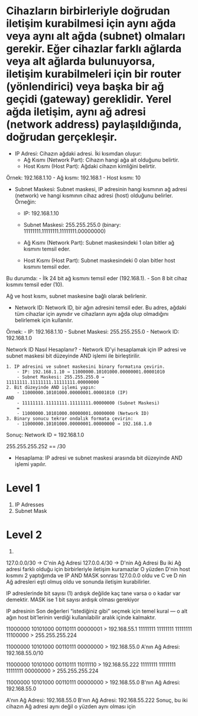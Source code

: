 # Cihazların birbirleriyle doğrudan iletişim kurabilmesi için aynı ağda veya aynı alt ağda (subnet) olmaları gerekir. Eğer cihazlar farklı ağlarda veya alt ağlarda bulunuyorsa, iletişim kurabilmeleri için bir router (yönlendirici) veya başka bir ağ geçidi (gateway) gereklidir. Yerel ağda iletişim, aynı ağ adresi (network address) paylaşıldığında, doğrudan gerçekleşir.


- IP Adresi: Cihazın ağdaki adresi. İki kısımdan oluşur:
    - Ağ Kısmı (Network Part): Cihazın hangi ağa ait olduğunu belirtir.
    - Host Kısmı (Host Part): Ağdaki cihazın kimliğini belirtir.

Örnek: 192.168.1.10
    - Ağ kısmı: 192.168.1
    - Host kısmı: 10


- Subnet Maskesi: Subnet maskesi, IP adresinin hangi kısmının ağ adresi (network) ve hangi kısmının cihaz adresi (host) olduğunu belirler. Örneğin:
    - IP: 192.168.1.10
    - Subnet Maskesi: 255.255.255.0 (binary: 11111111.11111111.11111111.00000000)
    
    - Ağ Kısmı (Network Part): Subnet maskesindeki 1 olan bitler ağ kısmını temsil eder.
    - Host Kısmı (Host Part): Subnet maskesindeki 0 olan bitler host kısmını temsil eder.

Bu durumda:
    - İlk 24 bit ağ kısmını temsil eder (192.168.1).
    - Son 8 bit cihaz kısmını temsil eder (10).

Ağ ve host kısmı, subnet maskesine bağlı olarak belirlenir.

- Network ID: Network ID, bir ağın adresini temsil eder. Bu adres, ağdaki tüm cihazlar için aynıdır ve cihazların aynı ağda olup olmadığını belirlemek için kullanılır.

Örnek:
    - IP: 192.168.1.10
    - Subnet Maskesi: 255.255.255.0
    - Network ID: 192.168.1.0

Network ID Nasıl Hesaplanır?
    - Network ID'yi hesaplamak için IP adresi ve subnet maskesi bit düzeyinde AND işlemi ile birleştirilir.

    1. IP adresini ve subnet maskesini binary formatına çevirin.
        - IP: 192.168.1.10 → 11000000.10101000.00000001.00001010
        - Subnet Maskesi: 255.255.255.0 → 11111111.11111111.11111111.00000000
    2. Bit düzeyinde AND işlemi yapın:
        - 11000000.10101000.00000001.00001010 (IP)
    AND
        - 11111111.11111111.11111111.00000000 (Subnet Maskesi)
        =
        - 11000000.10101000.00000001.00000000 (Network ID)
    3. Binary sonucu tekrar ondalık formata çevirin:
        - 11000000.10101000.00000001.00000000 → 192.168.1.0

Sonuç: Network ID = 192.168.1.0

255.255.255.252 == /30

- Hesaplama: IP adresi ve subnet maskesi arasında bit düzeyinde AND işlemi yapılır.




# Level 1
1. IP Adresses
2. Subnet Mask

# Level 2
1. 



127.0.0.0/30	-> C'nin Ağ Adresi
127.0.0.4/30	-> D'nin Ağ Adresi
Bu iki Ağ adresi farklı olduğu için birbirleriyle iletişim kuramazlar
O yüzden D'nin host kısmını 2 yaptığımda ve IP AND MASK sonrası 127.0.0.0 oldu ve
C ve D nin Ağ adresleri eşti olmuş oldu ve sonunda iletişim kurabilirler.





IP adreslerinde bit sayısı (1) ardışık değilde kaç tane varsa o o kadar var demektir.
MASK ise 1 bit sayısı ardışık olması gerekiyor



IP adresinin Son değerleri “istediğiniz gibi” seçmek için temel kural — o alt ağın host bit’lerinin verdiği kullanılabilir aralık içinde kalmaktır.


















11000000 10101000 00110111 00000001 > 192.168.55.1
11111111 11111111 11111111 11100000 > 255.255.255.224

11000000 10101000 00110111 00000000 > 192.168.55.0
A'nın Ağ Adresi: 192.168.55.0/10




11000000 10101000 00110111 11011110 > 192.168.55.222
11111111 11111111 11111111 00000000 > 255.255.255.224

11000000 10101000 00110111 00000000 > 192.168.55.0
B'nın Ağ Adresi: 192.168.55.0



A'nın Ağ Adresi: 192.168.55.0
B'nın Ağ Adresi: 192.168.55.222
Sonuç, bu iki cihazın Ağ adresi aynı değil o yüzden aynı olması için 
























